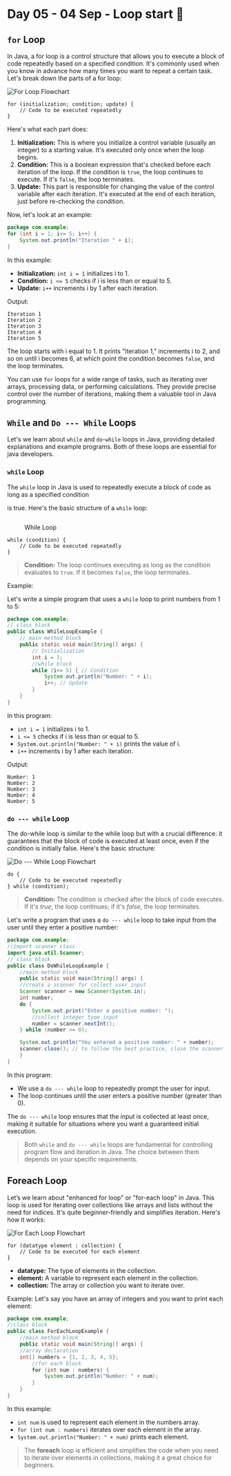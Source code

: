# Day 05 - 04 Sep - Loop start 🚀

## `for` Loop

In Java, a for loop is a control structure that allows you to execute a block of code repeatedly based on a specified condition. It's commonly used when you know in advance how many times you want to repeat a certain task. Let's break down the parts of a for loop:

![For Loop Flowchart](<images/day05/For Loop.png>)

```
for (initialization; condition; update) {
    // Code to be executed repeatedly
}
```

Here's what each part does:

1. **Initialization:** This is where you initialize a control variable (usually an integer) to a starting value. It's executed only once when the loop begins.
2. **Condition:** This is a boolean expression that's checked before each iteration of the loop. If the condition is `true`, the loop continues to execute. If it's `false`, the loop terminates.
3. **Update:** This part is responsible for changing the value of the control variable after each iteration. It's executed at the end of each iteration, just before re-checking the condition.

Now, let's look at an example:

```java
package com.example;
for (int i = 1; i<= 5; i++) {
    System.out.println("Iteration " + i); 
} 
```

In this example:

* **Initialization:** `int i = 1` initializes i to 1.
* **Condition:** `i <= 5` checks if i is less than or equal to 5.
* **Update:** `i++` increments i by 1 after each iteration.

Output:

```
Iteration 1
Iteration 2
Iteration 3
Iteration 4
Iteration 5 
```

The loop starts with i equal to 1. It prints "Iteration 1," increments i to 2, and so on until i becomes 6, at which point the condition becomes `false`, and the loop terminates.

You can use `for` loops for a wide range of tasks, such as iterating over arrays, processing data, or performing calculations. They provide precise control over the number of iterations, making them a valuable tool in Java programming.

## `While` and `Do --- While` Loops

Let's we learn about `while` and `do`-`while` loops in Java, providing detailed explanations and example programs. Both of these loops are essential for java developers.

### `while` Loop

The `while` loop in Java is used to repeatedly execute a block of code as long as a specified condition&#x20;

is true. Here's the basic structure of a `while` loop:

&#x20;

<figure><img src="images/day05/While Loop.png" alt=""><figcaption><p>While Loop</p></figcaption></figure>



```
while (condition) { 
    // Code to be executed repeatedly 
} 
```

> **Condition:** The loop continues executing as long as the condition evaluates to `true`. If it becomes `false`, the loop terminates.

Example:

Let's write a simple program that uses a `while` loop to print numbers from 1 to 5:

```java
package com.example;
// class block
public class WhileLoopExample {
    // main method block
    public static void main(String[] args) {
        // Initialization 
        int i = 1; 
        //while block
        while (i<= 5) { // Condition 
            System.out.println("Number: " + i); 
            i++; // Update 
        } 
    } 
} 
```

In this program:

* `int i = 1` initializes i to 1.
* `i <= 5` checks if i is less than or equal to 5.
* `System.out.println("Number: " + i)` prints the value of i.
* `i++` increments i by 1 after each iteration.

Output:

```
Number: 1 
Number: 2 
Number: 3 
Number: 4 
Number: 5
```

### `do --- while` Loop

The do-while loop is similar to the while loop but with a crucial difference: it guarantees that the block of code is executed at least once, even if the condition is initially false. Here's the basic structure:

![Do --- While Loop Flowchart](<images/day05/Do While Loop.png>)

```
do {
    // Code to be executed repeatedly
} while (condition); 
```

> **Condition:** The condition is checked after the block of code executes. If it's _true_, the loop continues; if it's _false_, the loop terminates.

Let's write a program that uses a `do --- while` loop to take input from the user until they enter a positive number:

```java
package com.example;
//import scanner class
import java.util.Scanner;
// class block
public class DoWhileLoopExample {
    //main method block
    public static void main(String[] args) {
    //create a scanner for collect user input
    Scanner scanner = new Scanner(System.in);
    int number; 
    do { 
        System.out.print("Enter a positive number: ");
        //collect integer type input
        number = scanner.nextInt(); 
    } while (number <= 0); 

    System.out.println("You entered a positive number: " + number); 
    scanner.close(); // to follow the best practice, close the scanner always.
    }
} 
```

In this program:

* We use a `do --- while` loop to repeatedly prompt the user for input.
* The loop continues until the user enters a positive number (greater than 0).

The `do --- while` loop ensures that the input is collected at least once, making it suitable for situations where you want a guaranteed initial execution.

> Both `while` and `do --- while` loops are fundamental for controlling program flow and iteration in Java. The choice between them depends on your specific requirements.

## Foreach Loop

Let’s we learn about "enhanced for loop" or "for-each loop" in Java. This loop is used for iterating over collections like arrays and lists without the need for indices. It's quite beginner-friendly and simplifies iteration. Here's how it works:

![For Each Loop Flowchart](<images/day05/For Each Loop.jpg>)

```
for (datatype element : collection) {
    // Code to be executed for each element
}
```

* **datatype:** The type of elements in the collection.
* **element:** A variable to represent each element in the collection.
* **collection:** The array or collection you want to iterate over.

Example: Let's say you have an array of integers and you want to print each element:

```java
package com.example;
//class block
public class ForEachLoopExample { 
    //main method block
    public static void main(String[] args) {
    //array declaration
    int[] numbers = {1, 2, 3, 4, 5}; 
        //for each block
        for (int num : numbers) { 
            System.out.println("Number: " + num); 
        }
    }
} 
```

In this example:

* `int num` is used to represent each element in the numbers array.
* `for (int num : numbers)` iterates over each element in the array.
* `System.out.println("Number: " + num)` prints each element.

> The **foreach** loop is efficient and simplifies the code when you need to iterate over elements in collections, making it a great choice for beginners.
